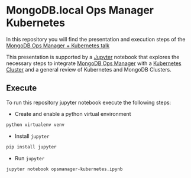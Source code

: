 # MongoDB.local Ops Manager Kubernetes

In this repository you will find the presentation and execution steps of the
[MongoDB Ops Manager + Kubernetes talk](https://sched.co/IJIU)

This presentation is supported by a [Jupyter](https://jupyter.org/) notebook
that explores the necessary steps to integrate [MongoDB Ops
Manager](https://www.mongodb.com/products/ops-manager) with a [Kubernetes
Cluster](https://kubernetes.io/) and a general review of Kubernetes and MongoDB
Clusters.

## Execute

To run this repository jupyter notebook execute the following steps:

- Create and enable a python virtual environment

```sh
python virtualenv venv
```

- Install ``jupyter``

```sh
pip install jupyter
```

- Run ``jupyter``

```sh
jupyter notebook opsmanager-kubernetes.ipynb
```
